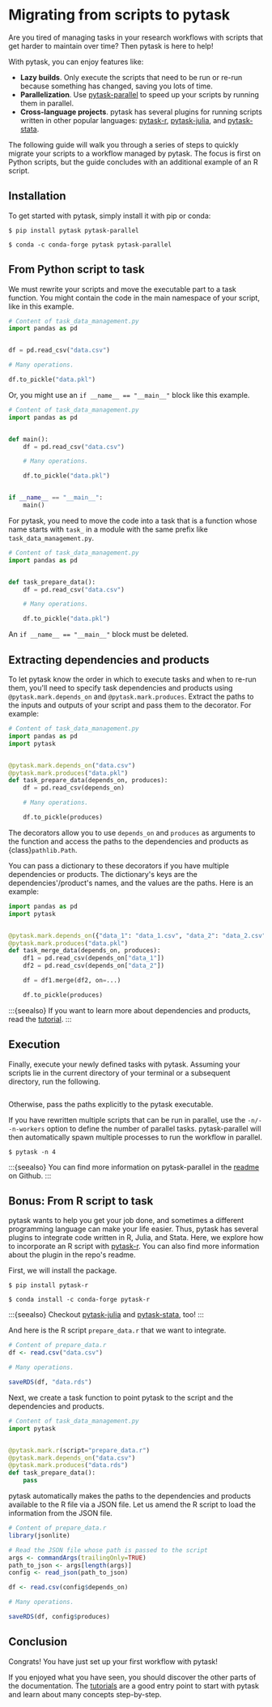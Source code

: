 # Migrating from scripts to pytask

Are you tired of managing tasks in your research workflows with scripts that get harder
to maintain over time? Then pytask is here to help!

With pytask, you can enjoy features like:

- **Lazy builds**. Only execute the scripts that need to be run or re-run because
  something has changed, saving you lots of time.
- **Parallelization**. Use
  [pytask-parallel](https://github.com/pytask-dev/pytask-parallel) to speed up your
  scripts by running them in parallel.
- **Cross-language projects**. pytask has several plugins for running scripts written in
  other popular languages: [pytask-r](https://github.com/pytask-dev/pytask-r),
  [pytask-julia](https://github.com/pytask-dev/pytask-julia), and
  [pytask-stata](https://github.com/pytask-dev/pytask-stata).

The following guide will walk you through a series of steps to quickly migrate your
scripts to a workflow managed by pytask. The focus is first on Python scripts, but the
guide concludes with an additional example of an R script.

## Installation

To get started with pytask, simply install it with pip or conda:

```console
$ pip install pytask pytask-parallel

$ conda -c conda-forge pytask pytask-parallel
```

## From Python script to task

We must rewrite your scripts and move the executable part to a task function. You might
contain the code in the main namespace of your script, like in this example.

```python
# Content of task_data_management.py
import pandas as pd


df = pd.read_csv("data.csv")

# Many operations.

df.to_pickle("data.pkl")
```

Or, you might use an `if __name__ == "__main__"` block like this example.

```python
# Content of task_data_management.py
import pandas as pd


def main():
    df = pd.read_csv("data.csv")

    # Many operations.

    df.to_pickle("data.pkl")


if __name__ == "__main__":
    main()
```

For pytask, you need to move the code into a task that is a function whose name starts
with `task_` in a module with the same prefix like `task_data_management.py`.

```python
# Content of task_data_management.py
import pandas as pd


def task_prepare_data():
    df = pd.read_csv("data.csv")

    # Many operations.

    df.to_pickle("data.pkl")
```

An `if __name__ == "__main__"` block must be deleted.

## Extracting dependencies and products

To let pytask know the order in which to execute tasks and when to re-run them, you'll
need to specify task dependencies and products using `@pytask.mark.depends_on` and
`@pytask.mark.produces`. Extract the paths to the inputs and outputs of your script and
pass them to the decorator. For example:

```python
# Content of task_data_management.py
import pandas as pd
import pytask


@pytask.mark.depends_on("data.csv")
@pytask.mark.produces("data.pkl")
def task_prepare_data(depends_on, produces):
    df = pd.read_csv(depends_on)

    # Many operations.

    df.to_pickle(produces)
```

The decorators allow you to use `depends_on` and `produces` as arguments to the
function and access the paths to the dependencies and products as {class}`pathlib.Path`.

You can pass a dictionary to these decorators if you have multiple dependencies or
products. The dictionary's keys are the dependencies'/product's names, and the values
are the paths. Here is an example:

```python
import pandas as pd
import pytask


@pytask.mark.depends_on({"data_1": "data_1.csv", "data_2": "data_2.csv"})
@pytask.mark.produces("data.pkl")
def task_merge_data(depends_on, produces):
    df1 = pd.read_csv(depends_on["data_1"])
    df2 = pd.read_csv(depends_on["data_2"])

    df = df1.merge(df2, on=...)

    df.to_pickle(produces)
```

:::{seealso}
If you want to learn more about dependencies and products, read the
[tutorial](../tutorials/defining_dependencies_products.md).
:::

## Execution

Finally, execute your newly defined tasks with pytask. Assuming your scripts lie in the
current directory of your terminal or a subsequent directory, run the following.

```{include} ../_static/md/migrating-from-scripts-to-pytask.md
```

Otherwise, pass the paths explicitly to the pytask executable.

If you have rewritten multiple scripts that can be run in parallel, use the
`-n/--n-workers` option to define the number of parallel tasks. pytask-parallel will
then automatically spawn multiple processes to run the workflow in parallel.

```console
$ pytask -n 4
```

:::{seealso}
You can find more information on pytask-parallel in the
[readme](https://github.com/pytask-dev/pytask-parallel) on Github.
:::

## Bonus: From R script to task

pytask wants to help you get your job done, and sometimes a different programming
language can make your life easier. Thus, pytask has several plugins to integrate code
written in R, Julia, and Stata. Here, we explore how to incorporate an R script with
[pytask-r](https://github.com/pytask-dev/pytask-r). You can also find more information
about the plugin in the repo's readme.

First, we will install the package.

```console
$ pip install pytask-r

$ conda install -c conda-forge pytask-r
```

:::{seealso}
Checkout [pytask-julia](https://github.com/pytask-dev/pytask-julia) and
[pytask-stata](https://github.com/pytask-dev/pytask-stata), too!
:::

And here is the R script `prepare_data.r` that we want to integrate.

```r
# Content of prepare_data.r
df <- read.csv("data.csv")

# Many operations.

saveRDS(df, "data.rds")
```

Next, we create a task function to point pytask to the script and the dependencies and
products.

```python
# Content of task_data_management.py
import pytask


@pytask.mark.r(script="prepare_data.r")
@pytask.mark.depends_on("data.csv")
@pytask.mark.produces("data.rds")
def task_prepare_data():
    pass
```

pytask automatically makes the paths to the dependencies and products available to the
R file via a JSON file. Let us amend the R script to load the information from the JSON
file.

```r
# Content of prepare_data.r
library(jsonlite)

# Read the JSON file whose path is passed to the script
args <- commandArgs(trailingOnly=TRUE)
path_to_json <- args[length(args)]
config <- read_json(path_to_json)

df <- read.csv(config$depends_on)

# Many operations.

saveRDS(df, config$produces)
```

## Conclusion

Congrats! You have just set up your first workflow with pytask!

If you enjoyed what you have seen, you should discover the other parts of the
documentation. The [tutorials](../tutorials/index.md) are a good entry point to start
with pytask and learn about many concepts step-by-step.
